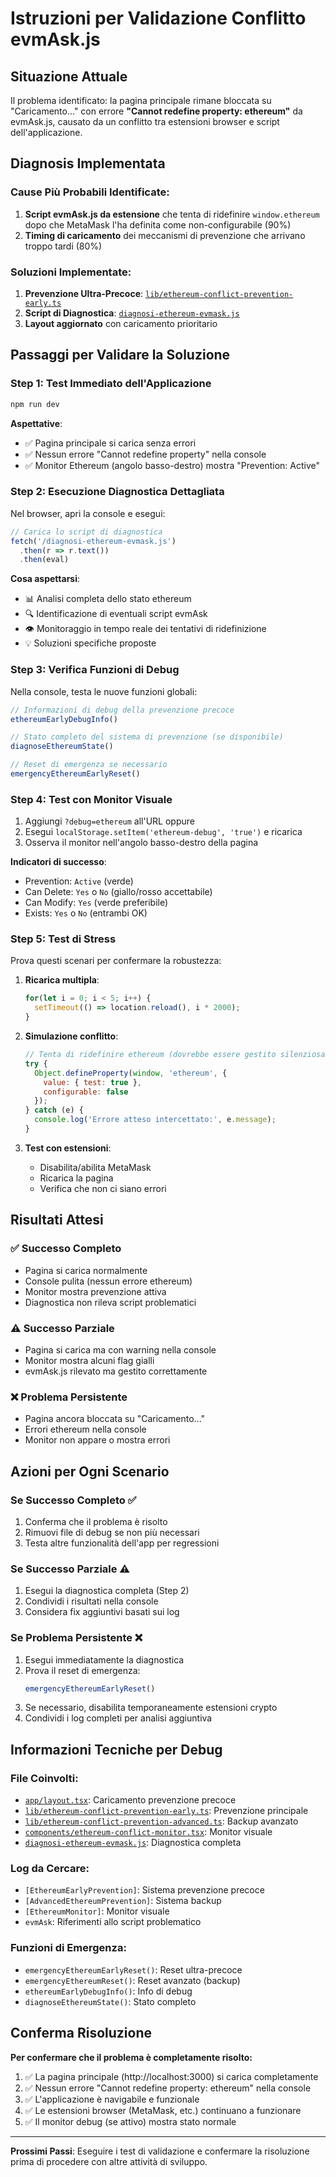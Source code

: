 # Istruzioni per Validazione Conflitto evmAsk.js

## Situazione Attuale

Il problema identificato: la pagina principale rimane bloccata su "Caricamento..." con errore **"Cannot redefine property: ethereum"** da evmAsk.js, causato da un conflitto tra estensioni browser e script dell'applicazione.

## Diagnosis Implementata

### Cause Più Probabili Identificate:
1. **Script evmAsk.js da estensione** che tenta di ridefinire `window.ethereum` dopo che MetaMask l'ha definita come non-configurabile (90%)
2. **Timing di caricamento** dei meccanismi di prevenzione che arrivano troppo tardi (80%)

### Soluzioni Implementate:
1. **Prevenzione Ultra-Precoce**: [`lib/ethereum-conflict-prevention-early.ts`](lib/ethereum-conflict-prevention-early.ts)
2. **Script di Diagnostica**: [`diagnosi-ethereum-evmask.js`](diagnosi-ethereum-evmask.js)
3. **Layout aggiornato** con caricamento prioritario

## Passaggi per Validare la Soluzione

### Step 1: Test Immediato dell'Applicazione
```bash
npm run dev
```

**Aspettative**:
- ✅ Pagina principale si carica senza errori
- ✅ Nessun errore "Cannot redefine property" nella console
- ✅ Monitor Ethereum (angolo basso-destro) mostra "Prevention: Active"

### Step 2: Esecuzione Diagnostica Dettagliata

Nel browser, apri la console e esegui:
```javascript
// Carica lo script di diagnostica
fetch('/diagnosi-ethereum-evmask.js')
  .then(r => r.text())
  .then(eval)
```

**Cosa aspettarsi**:
- 📊 Analisi completa dello stato ethereum
- 🔍 Identificazione di eventuali script evmAsk
- 👁️ Monitoraggio in tempo reale dei tentativi di ridefinizione
- 💡 Soluzioni specifiche proposte

### Step 3: Verifica Funzioni di Debug

Nella console, testa le nuove funzioni globali:
```javascript
// Informazioni di debug della prevenzione precoce
ethereumEarlyDebugInfo()

// Stato completo del sistema di prevenzione (se disponibile)
diagnoseEthereumState()

// Reset di emergenza se necessario
emergencyEthereumEarlyReset()
```

### Step 4: Test con Monitor Visuale

1. Aggiungi `?debug=ethereum` all'URL oppure
2. Esegui `localStorage.setItem('ethereum-debug', 'true')` e ricarica
3. Osserva il monitor nell'angolo basso-destro della pagina

**Indicatori di successo**:
- Prevention: `Active` (verde)
- Can Delete: `Yes` o `No` (giallo/rosso accettabile)
- Can Modify: `Yes` (verde preferibile)
- Exists: `Yes` o `No` (entrambi OK)

### Step 5: Test di Stress

Prova questi scenari per confermare la robustezza:

1. **Ricarica multipla**:
   ```javascript
   for(let i = 0; i < 5; i++) {
     setTimeout(() => location.reload(), i * 2000);
   }
   ```

2. **Simulazione conflitto**:
   ```javascript
   // Tenta di ridefinire ethereum (dovrebbe essere gestito silenziosamente)
   try {
     Object.defineProperty(window, 'ethereum', {
       value: { test: true },
       configurable: false
     });
   } catch (e) {
     console.log('Errore atteso intercettato:', e.message);
   }
   ```

3. **Test con estensioni**:
   - Disabilita/abilita MetaMask
   - Ricarica la pagina
   - Verifica che non ci siano errori

## Risultati Attesi

### ✅ Successo Completo
- Pagina si carica normalmente
- Console pulita (nessun errore ethereum)
- Monitor mostra prevenzione attiva
- Diagnostica non rileva script problematici

### ⚠️ Successo Parziale
- Pagina si carica ma con warning nella console
- Monitor mostra alcuni flag gialli
- evmAsk.js rilevato ma gestito correttamente

### ❌ Problema Persistente
- Pagina ancora bloccata su "Caricamento..."
- Errori ethereum nella console
- Monitor non appare o mostra errori

## Azioni per Ogni Scenario

### Se Successo Completo ✅
1. Conferma che il problema è risolto
2. Rimuovi file di debug se non più necessari
3. Testa altre funzionalità dell'app per regressioni

### Se Successo Parziale ⚠️
1. Esegui la diagnostica completa (Step 2)
2. Condividi i risultati nella console
3. Considera fix aggiuntivi basati sui log

### Se Problema Persistente ❌
1. Esegui immediatamente la diagnostica
2. Prova il reset di emergenza:
   ```javascript
   emergencyEthereumEarlyReset()
   ```
3. Se necessario, disabilita temporaneamente estensioni crypto
4. Condividi i log completi per analisi aggiuntiva

## Informazioni Tecniche per Debug

### File Coinvolti:
- [`app/layout.tsx`](app/layout.tsx): Caricamento prevenzione precoce
- [`lib/ethereum-conflict-prevention-early.ts`](lib/ethereum-conflict-prevention-early.ts): Prevenzione principale
- [`lib/ethereum-conflict-prevention-advanced.ts`](lib/ethereum-conflict-prevention-advanced.ts): Backup avanzato
- [`components/ethereum-conflict-monitor.tsx`](components/ethereum-conflict-monitor.tsx): Monitor visuale
- [`diagnosi-ethereum-evmask.js`](diagnosi-ethereum-evmask.js): Diagnostica completa

### Log da Cercare:
- `[EthereumEarlyPrevention]`: Sistema prevenzione precoce
- `[AdvancedEthereumPrevention]`: Sistema backup
- `[EthereumMonitor]`: Monitor visuale
- `evmAsk`: Riferimenti allo script problematico

### Funzioni di Emergenza:
- `emergencyEthereumEarlyReset()`: Reset ultra-precoce
- `emergencyEthereumReset()`: Reset avanzato (backup)
- `ethereumEarlyDebugInfo()`: Info di debug
- `diagnoseEthereumState()`: Stato completo

## Conferma Risoluzione

**Per confermare che il problema è completamente risolto:**

1. ✅ La pagina principale (http://localhost:3000) si carica completamente
2. ✅ Nessun errore "Cannot redefine property: ethereum" nella console
3. ✅ L'applicazione è navigabile e funzionale
4. ✅ Le estensioni browser (MetaMask, etc.) continuano a funzionare
5. ✅ Il monitor debug (se attivo) mostra stato normale

---

**Prossimi Passi**: Eseguire i test di validazione e confermare la risoluzione prima di procedere con altre attività di sviluppo.